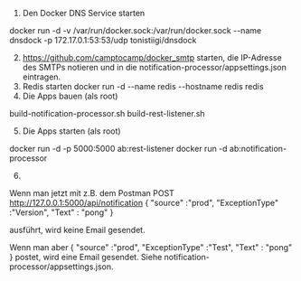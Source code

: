1. Den Docker DNS Service starten

docker run -d -v /var/run/docker.sock:/var/run/docker.sock --name dnsdock -p 172.17.0.1:53:53/udp tonistiigi/dnsdock

2. https://github.com/camptocamp/docker_smtp starten, die IP-Adresse des SMTPs notieren
und in die notification-processor/appsettings.json eintragen.
3. Redis starten
docker run -d --name redis --hostname redis redis
4. Die Apps bauen (als root)

build-notification-processor.sh
build-rest-listener.sh

5. Die Apps starten (als root)

docker run -d -p 5000:5000 ab:rest-listener
docker run -d ab:notification-processor

6. 

Wenn man jetzt mit z.B. dem Postman 
POST http://127.0.0.1:5000/api/notification
{
"source" :"prod",
"ExceptionType" :"Version",
"Text" : "pong"
}

ausführt, wird keine Email gesendet.

Wenn man aber
{
"source" :"prod",
"ExceptionType" :"Test",
"Text" : "pong"
}
postet, wird eine Email gesendet.
Siehe notification-processor/appsettings.json.
